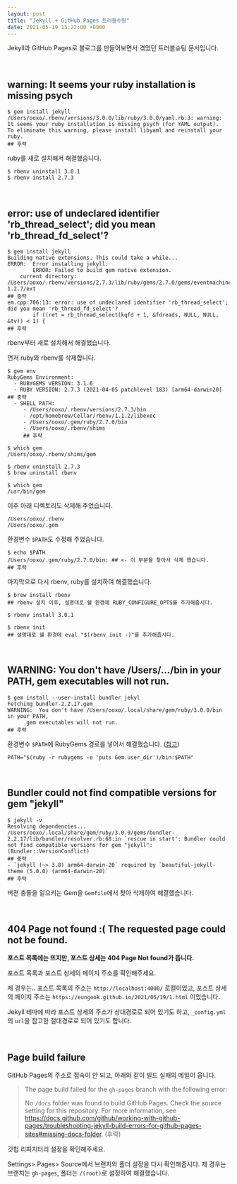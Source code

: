```yaml
---
layout: post
title: "Jekyll + GitHub Pages 트러블슈팅"
date: 2021-05-19 15:22:00 +0900
---
```


Jekyll과 GitHub Pages로 블로그를 만들어보면서 겪었던 트러블슈팅 문서입니다.

<br>

## warning: It seems your ruby installation is missing psych

```shell
$ gem install jekyll
/Users/ooxo/.rbenv/versions/3.0.0/lib/ruby/3.0.0/yaml.rb:3: warning: It seems your ruby installation is missing psych (for YAML output).
To eliminate this warning, please install libyaml and reinstall your ruby.
## 후략
```
ruby를 새로 설치해서 해결했습니다.
```shell
$ rbenv uninstall 3.0.1
$ rbenv install 2.7.3
```

<br>

## error: use of undeclared identifier 'rb_thread_select'; did you mean 'rb_thread_fd_select'?

```shell
$ gem install jekyll 
Building native extensions. This could take a while...
ERROR:  Error installing jekyll:
        ERROR: Failed to build gem native extension.
    current directory: /Users/ooxo/.rbenv/versions/2.7.3/lib/ruby/gems/2.7.0/gems/eventmachine-1.2.7/ext
## 중략
em.cpp:706:13: error: use of undeclared identifier 'rb_thread_select'; did you mean 'rb_thread_fd_select'?
        if ((ret = rb_thread_select(kqfd + 1, &fdreads, NULL, NULL, &tv)) < 1) {
## 후략
```
rbenv부터 새로 설치해서 해결했습니다.

먼저 ruby와 rbenv를 삭제합니다.
```shell
$ gem env  
RubyGems Environment:
  - RUBYGEMS VERSION: 3.1.6
  - RUBY VERSION: 2.7.3 (2021-04-05 patchlevel 183) [arm64-darwin20]
## 중략
  - SHELL PATH:
     - /Users/ooxo/.rbenv/versions/2.7.3/bin
     - /opt/homebrew/Cellar/rbenv/1.1.2/libexec
     - /Users/ooxo/.gem/ruby/2.7.0/bin
     - /Users/ooxo/.rbenv/shims
     ## 후략

$ which gem
/Users/ooxo/.rbenv/shims/gem

$ rbenv uninstall 2.7.3
$ brew uninstall rbenv

$ which gem
/usr/bin/gem
```

이후 아래 디렉토리도 삭제해 주었습니다.
```
/Users/ooxo/.rbenv
/Users/ooxo/.gem
```

환경변수 `$PATH`도 수정해 주었습니다.
```shell
$ echo $PATH
/Users/ooxo/.gem/ruby/2.7.0/bin: ## <- 이 부분을 찾아서 삭제 했습니다.
## 후략
```

마지막으로 다시 rbenv, ruby를 설치하여 해결했습니다.
```shell
$ brew install rbenv
## rbenv 설치 이후, 설명대로 쉘 환경에 RUBY_CONFIGURE_OPTS를 추가해줍시다.

$ rbenv install 3.0.1

$ rbenv init
## 설명대로 쉘 환경에 eval "$(rbenv init -)"를 추가해줍시다.
```

<br>

## WARNING:  You don't have /Users/.../bin in your PATH, gem executables will not run.

```shell
$ gem install --user-install bundler jekyl
Fetching bundler-2.2.17.gem
WARNING:  You don't have /Users/ooxo/.local/share/gem/ruby/3.0.0/bin in your PATH,
	  gem executables will not run.
## 후략
```

환경변수 `$PATH`에 RubyGems 경로를 넣어서 해결했습니다. ([참고](https://guides.rubygems.org/faqs/#i-installed-gems-with---user-install-and-their-commands-are-not-available))

```shell
PATH="$(ruby -r rubygems -e 'puts Gem.user_dir')/bin:$PATH"
```

<br>

## Bundler could not find compatible versions for gem "jekyll"

```shell
$ jekyll -v
Resolving dependencies...
/Users/ooxo/.local/share/gem/ruby/3.0.0/gems/bundler-2.2.17/lib/bundler/resolver.rb:68:in `rescue in start': Bundler could not find compatible versions for gem "jekyll": (Bundler::VersionConflict)
## 중략
- `jekyll (~> 3.8) arm64-darwin-20` required by `beautiful-jekyll-theme (5.0.0) (arm64-darwin-20)`
## 후략
```

버젼 충돌을 일으키는 Gem을 `Gemfile`에서 찾아 삭제하여 해결했습니다.

<br>

## 404 Page not found :( The requested page could not be found.

**포스트 목록에는 뜨지만, 포스트 상세는 404 Page Not found가 뜹니다.**

포스트 목록과 포스트 상세의 페이지 주소를 확인해주세요.

제 경우는.. 포스트 목록의 주소는 `http://localhost:4000/` 로컬이었고,
포스트 상세의 페이지 주소는 `https://eungook.github.io/2021/05/19/1.html` 이었습니다.

Jekyll 테마에 따라 포스트 상세의 주소가 상대경로로 되어 있기도 하고,
`_config.yml`의 `url`을 참고한 절대경로로 되어 있기도 합니다.

<br>

## Page build failure

GitHub Pages의 주소로 접속이 안 되고, 아래와 같이 빌드 실패의 메일이 옵니다.

> The page build failed for the `gh-pages` branch with the following error:
>
> No `/docs` folder was found to build GitHub Pages. Check the source setting for this repository. For more information, see https://docs.github.com/github/working-with-github-pages/troubleshooting-jekyll-build-errors-for-github-pages-sites#missing-docs-folder. (후략)

깃헙 리파지터리 설정을 확인해주세요.

Settings> Pages> Source에서 브랜치와 폴더 설정을 다시 확인해줍시다.
제 경우는 브랜치는 `gh-pages`, 폴더는 `/(root)`로 설정하여 해결했습니다.